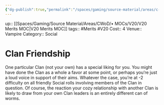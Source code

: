 ```yaml
---
{"dg-publish":true,"permalink":"/spaces/gaming/source-material/areas/c-wo-d/genre/vampire/v20/merits-and-flaws/clan-friendship/","dgHomeLink":true,"dgPassFrontmatter":true}
---
```


up:: [[Spaces/Gaming/Source Material/Areas/CWoD/• MOCs/V20/V20 Merits MOC|V20 Merits MOC]]
tags:: #Merits #V20 
Cost:: 4
Venue:: Vampire
Category:: Social
# Clan Friendship
One particular Clan (not your own) has a special liking
for you. You might have done the Clan as a whole a
favor at some point, or perhaps you’re just a loud voice
in support of their aims. Whatever the case, you’re at
-2 difficulty on all friendly Social rolls involving members
of the Clan in question. Of course, the reaction
your cozy relationship with another Clan is likely to
draw from your own Clan leaders is an entirely different
can of worms.